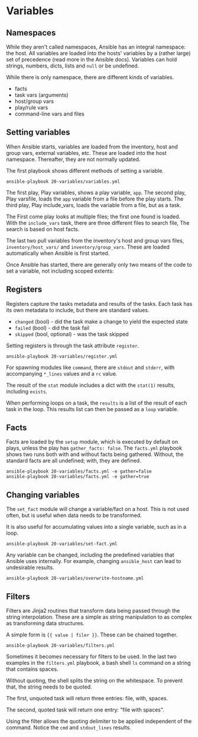 # Variables

## Namespaces

While they aren't called namespaces, Ansible has an integral namespace: the
host.  All variables are loaded into the hosts' variables by a (rather large)
set of precedence (read more in the Ansible docs).  Variables can hold strings,
numbers, dicts, lists and `null` or be undefined.

While there is only namespace, there are different kinds of variables.

* facts
* task vars (arguments)
* host/group vars
* play/rule vars
* command-line vars and files

## Setting variables

When Ansible starts, variables are loaded from the inventory, host and group
vars, external variables, etc.  These are loaded into the host namespace.
Thereafter, they are not normally updated.

The first playbook shows different methods of setting a variable.

    ansible-playbook 20-variables/variables.yml

The first play, Play variables, shows a play variable, `app`.
The second play, Play varsfile, loads the `app` variable from a file before
the play starts.
The third play, Play include\_vars, loads the variable from a file, but as
a task.

The First come play looks at multiple files; the first one found is loaded.
With the `include_vars` task, there are three different files to search file,
The search is based on host facts.

The last two pull variables from the inventory's host and group vars files,
`inventory/host_vars/` and `inventory/group_vars`.  These are loaded
automatically when Ansible is first started.

Once Ansible has started, there are generally only two means of the code to
set a variable, not including scoped extents:

## Registers

Registers capture the tasks metadata and results of the tasks.  Each task has
its own metadata to include, but there are standard values.

* `changed` (bool) - did the task make a change to yield the expected state
* `failed` (bool) - did the task fail
* `skipped` (bool, optional) - was the task skipped

Setting registers is through the task attribute `register`.

    ansible-playbook 20-variables/register.yml

For spawning modules like `command`, there are `stdout` and `stderr`, with
accompanying `*_lines` values and a `rc` value.

The result of the `stat` module includes a dict with the `stat(1)` results,
including `exists`.

When performing loops on a task, the `results` is a list of the result of each
task in the loop.  This results list can then be passed as a `loop` variable.


## Facts

Facts are loaded by the `setup` module, which is executed by default on
plays, unless the play has `gather_facts: false`.  The `facts.yml` playbook
shows two runs both with and without facts being gathered.  Without, the
standard facts are all undefined; with, they are defined.

    ansible-playbook 20-variables/facts.yml -e gather=false
    ansible-playbook 20-variables/facts.yml -e gather=true


## Changing variables

The `set_fact` module will change a variable/fact on a host.  This is not
used often, but is useful when data needs to be transformed.

It is also useful for accumulating values into a single variable, such as in
a loop.

    ansible-playbook 20-variables/set-fact.yml

Any variable can be changed, including the predefined variables that Ansible
uses internally.  For example, changing `ansible_host` can lead to undesirable
results.

    ansible-playbook 20-variables/overwrite-hostname.yml

## Filters

Filters are Jinja2 routines that transform data being passed through the
string interpolation.  These are a simple as string manipulation to as complex
as transforming data structures.

A simple form is `{{ value | filer }}`.  These can be chained together.

    ansible-playbook 20-variables/filters.yml

Sometimes it becomes necessary for filters to be used.  In the last two
examples in the `filters.yml` playbook,  a bash shell `ls` command on a string
that contains spaces.

Without quoting, the shell splits the string on the
whitespace.  To prevent that, the string needs to be quoted.

The first,
unquoted task will return three entries: file, with, spaces.

The second,
quoted task will return one entry: "file with spaces".

Using the filter allows
the quoting delimiter to be applied independent of the command.  Notice the
`cmd` and `stdout_lines` results.
